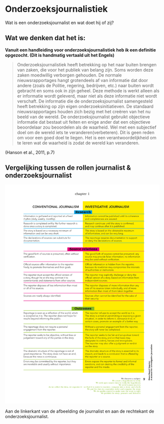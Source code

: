 # Onderzoeksjournalistiek

Wat is een onderzoeksjournalist en wat doet hij of zij?

## Wat we denken dat het is:

**Vanuit een handleiding voor onderzoeksjournalistiek heb ik een definitie opgezocht. \(Dit is handmatig vertaald uit het Engels\)**

>Onderzoeksjournalistiek heeft betrekking op het naar buiten brengen van zaken, die voor het publiek van belang zijn. Soms worden deze zaken moedwillig verborgen gehouden. De normale nieuwsrapportages hangt grotendeels af van informatie dat door andere (zoals de Politie, regering, bedrijven, etc.) naar buiten wordt gebracht en soms ook in zijn geheel. Deze methode is werkt alleen als er informatie wordt geleverd, maar niet als deze informatie niet wordt verschaft. De informatie die de onderzoeksjournalist samengesteld heeft betrekking op zijn eigen onderzoeksinitiatieven. De standaard nieuwsrapportages houden zich bezig met het creëren van het nu beeld van de wereld. De onderzoeksjournalist gebruikt objectieve informatie dat bestaat uit feiten en enige ander dat een objectieve beoordelaar zou beoordelen als de waarheid. Wel met een subjectief doel om de wereld iets te veranderen(verbeteren). Dit is geen reden om voor een goed doel te liegen. Het is een verantwoordelijkheid om te leren wat de waarheid is zodat de wereld kan veranderen.

\(Hanson et al., 2011, p.7\)

## Vergelijking tussen de rollen journalist & onderzoeksjournalist

![Vergelijking rollen journalist en onderzoeksjournalist \(Hanson et al., 2011, p.11\)](https://raw.githubusercontent.com/IIYAMA12/Project-blauwdruk-documentation/8db972f2a8c2b44ceb95a6a0d46bb8a7544b4605/docs/pages/onderzoeksvragen/deelvragen/onderzoeksjournalistiek/content/SBI_Manual-11.png)

Aan de linkerkant van de afbeelding de journalist en aan de rechtekant de onderzoeksjournalist.

